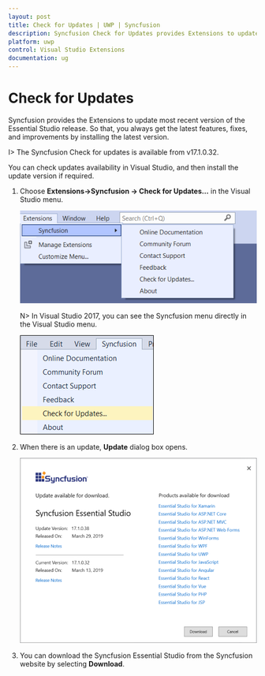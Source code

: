 ```yaml
---
layout: post
title: Check for Updates | UWP | Syncfusion
description: Syncfusion Check for Updates provides Extensions to update most recent version of the Essential Studio release.
platform: uwp
control: Visual Studio Extensions
documentation: ug
---
```


# Check for Updates

Syncfusion provides the Extensions to update most recent version of the Essential Studio release. So that, you always get the latest features, fixes, and improvements by installing the latest version.

I> The Syncfusion Check for updates is available from v17.1.0.32.

You can check updates availability in Visual Studio, and then install the update version if required.

1. Choose **Extensions->Syncfusion -> Check for Updates…** in the Visual Studio menu.

   ![Syncfusion check for updates menu](Check-for-Updates_images/Check-for-Updates_images-img1-latest.png)

   N> In Visual Studio 2017, you can see the Syncfusion menu directly in the Visual Studio menu.

   ![Syncfusion check for updates menu](Check-for-Updates_images/Check-for-Updates_images-img1.png)
   
2. When there is an update, **Update** dialog box opens.

   ![Syncfusion check for updates wizard](Check-for-Updates_images/Check-for-Updates_images-img2.png)

3. You can download the Syncfusion Essential Studio from the Syncfusion website by selecting **Download**.

